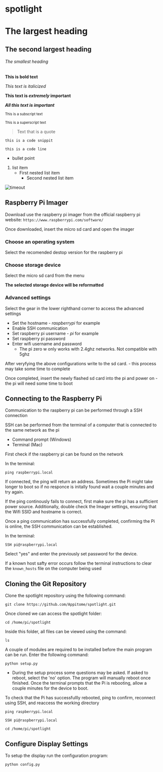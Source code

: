 # spotlight

# The largest heading
## The second largest heading
###### The smallest heading

**This is bold text**

*This text is italicized*

**This text is _extremely_ important**

***All this text is important***

<sub>This is a subscript text</sub>

<sup>This is a superscript text</sup>

> Text that is a quote

```this is a code snippit```

```
this is a code line
```

* bullet point
1. list item
   - First nested list item
     - Second nested list item
     
<!-- This content will not appear in the rendered Markdown -->

![timeout](https://user-images.githubusercontent.com/17167742/218343569-84170373-cc79-4d65-9a79-e10e276c8415.jpg)



## Raspberry Pi Imager
Download use the raspberry pi imager from the official raspberry pi website:
``` https://www.raspberrypi.com/software/ ```

Once downloaded, insert the micro sd card and open the imager

### Choose an operating system
Select the recomended destop version for the raspberry pi

### Choose storage device
Select the micro sd card from the menu

**The selected storage device will be reformatted**

### Advanced settings
Select the gear in the lower righthand corner to access the advanced settings
* Set the hostname - *raspberrypi* for example
* Enable SSH communication
* Set raspberry pi username - *pi* for example
* Set raspberry pi password
* Enter wifi username and password
   - The pi zero w only works with 2.4ghz networks. Not compatible with 5ghz

After veryfying the above configurations write to the sd card. - this process may take some time to complete

Once completed, insert the newly flashed sd card into the pi and power on - the pi will need some time to boot

## Connecting to the Raspberry Pi
Communication to the raspberry pi can be performed through a SSH connection

SSH can be performed from the terminal of a computer that is connected to the same network as the pi

 - Command prompt (Windows)
 - Terminal (Mac)

First check if the raspberry pi can be found on the network

In the terminal:
```
ping raspberrypi.local
```
If connected, the ping will return an address. Sometimes the Pi might take longer to boot so if no responce is initally found wait a couple minutes and try again.

If the ping continously fails to connect, first make sure the pi has a sufficient power source. Additionally, double check the Imager settings, ensuring that the Wifi SSID and hostname is correct.

Once a ping communication has successfully completed, confirming the Pi is online, the SSH communication can be established.

In the terminal:
```
SSH pi@raspberrypi.local
```
Select "yes" and enter the previously set password for the device.

If a known host safty error occurs follow the terminal instructions to clear the ```known_hosts``` file on the computer being used

## Cloning the Git Repository

Clone the spotlight repository using the following command:
```
git clone https://github.com/Appitome/spotlight.git
```
Once cloned we can access the spotlight folder:
```
cd /home/pi/spotlight
```
Inside this folder, all files can be viewed using the command:
```
ls
```
A couple of modules are required to be installed before the main program can be run. Enter the following command:
```
python setup.py
```
 - During the setup process some questions may be asked. If asked to reboot, select the 'no' option. The program will manually reboot once finished.
Once the terminal prompts that the Pi is rebooting, allow a couple minutes for the device to boot.

To check that the Pi has successfullly rebooted, ping to confirm, reconnect using SSH, and reaccess the working directory
```
ping raspberrypi.local
```
```
SSH pi@raspberrypi.local
```
```
cd /home/pi/spotlight
```
## Configure Display Settings
To setup the display run the configuration program:
```
python config.py
```
